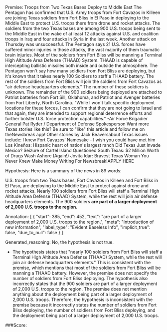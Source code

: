 
Premise:
Troops from Two Texas Bases Deploy to Middle East
The Pentagon has confirmed that U.S. Army troops from Fort Cavazos in Killeen are joining Texas soldiers from Fort Bliss in El Paso in deploying to the Middle East to protect U.S. troops there from drone and rocket attacks.
The soldiers from the two Texas bases are among 900 U.S. troops being sent to the Middle East in the wake of at least 12 attacks against U.S. and coalition troops in Iraq and four attacks in Syria in the last week. Another attack on Thursday was unsuccessful. The Pentagon says 21 U.S. forces have suffered minor injuries in those attacks, the vast majority of them traumatic brain injuries.
Most of the soldiers from Fort Bliss will be manning a Terminal High Altitude Area Defense (THAAD) System. THAAD is capable of intercepting ballistic missiles both inside and outside the atmosphere. The Pentagon won't say how many soldiers from Fort Bliss are deploying, but it's known that it takes nearly 100 Soldiers to staff a THAAD battery.
The rest of the soldiers from Fort Bliss will join the soldiers from Fort Cavazos as "air defense headquarters elements." The number of these soldiers is unknown.
The remainder of the 900 soldiers being deployed are attached to Patriot batteries from Fort Sill, Oklahoma, and Patriot and Avenger batteries from Fort Liberty, North Carolina.
"While I won't talk specific deployment locations for these forces, I can confirm that they are not going to Israel and that again, they are intended to support regional deterrence efforts and further bolster U.S. force protection capabilities." -Air Force Brigadier General Pat Ryder / Department of Defense Spokesperson
Want more Texas stories like this? Be sure to "like" this article and follow me on theNewsbreak app!
Other stories by Jack Beaversabout Texas issues include:
I knew Fort Cavazos' Namesake - I wish you could have met him
Los Kineños: Hispanic heart of nation's largest ranch
Did Texas Just Invade Mexico? Seizure of Cartel Island Questioned
South Texas: $2 Million Worth of Drugs Wash Ashore (Again!)
Jovita Idár: Bravest Texas Woman You Never Knew
Make Money Writing For Newsbreak!APPLY HERE

Hypothesis:
Here is a summary of the news in 89 words:

U.S. troops from two Texas bases, Fort Cavazos in Killeen and Fort Bliss in El Paso, are deploying to the Middle East to protect against drone and rocket attacks. Nearly 100 soldiers from Fort Bliss will staff a Terminal High Altitude Area Defense (THAAD) System, while the rest will join air defense headquarters elements. The 900 soldiers **are part of a larger deployment of 2,000 U.S. troops to the region.**

Annotation:
[
  {
    "start": 385,
    "end": 452,
    "text": "are part of a larger deployment of 2,000 U.S. troops to the region.",
    "meta": "Introduction of new information",
    "label_type": "Evident Baseless Info",
    "implicit_true": false,
    "due_to_null": false
  }
]

Generated_reasoning:
No, the hypothesis is not true. 
- The hypothesis states that "nearly 100 soldiers from Fort Bliss will staff a Terminal High Altitude Area Defense (THAAD) System, while the rest will join air defense headquarters elements." This is consistent with the premise, which mentions that most of the soldiers from Fort Bliss will be manning a THAAD battery. However, the premise does not specify the number of soldiers from Fort Bliss deploying. The hypothesis also incorrectly states that the 900 soldiers are part of a larger deployment of 2,000 U.S. troops to the region. The premise does not mention anything about the deployment being part of a larger deployment of 2,000 U.S. troops. Therefore, the hypothesis is inconsistent with the premise because it incorrectly states the number of soldiers from Fort Bliss deploying, the number of soldiers from Fort Bliss deploying, and the deployment being part of a larger deployment of 2,000 U.S. troops.

###Score:
